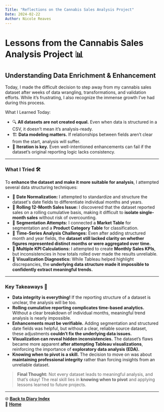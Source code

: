 ```yaml
---
Title: "Reflections on the Cannabis Sales Analysis Project"
Date: 2024-02-22
Author: Nicole Reaves
---
```


# **Lessons from the Cannabis Sales Analysis Project** 📊

## **Understanding Data Enrichment & Enhancement**
Today, I made the difficult decision to step away from my cannabis sales dataset after weeks of data wrangling, transformations, and validation efforts. While it’s frustrating, I also recognize the immense growth I’ve had during this process.

What I Learned Today:

- 🔍 **All datasets are not created equal.** Even when data is structured in a CSV, it doesn’t mean it’s analysis-ready.
- 🏗️ **Data modeling matters.** If relationships between fields aren’t clear from the start, analysis will suffer.
- 🔄 **Iteration is key.** Even well-intentioned enhancements can fail if the dataset’s original reporting logic lacks consistency.

---

### **What I Tried** 🛠️
To **enhance the dataset and make it more suitable for analysis**, I attempted several data structuring techniques:
- 🔹 **Date Normalization:** I attempted to standardize and structure the dataset's date fields to differentiate individual months and years.
- 🔹 **Rolling 12-Month Sales Issue:** I discovered that the dataset reported sales on a rolling cumulative basis, making it difficult to **isolate single-month sales** without risk of overcounting.
- 🔹 **Segmentation Attempts:** I connected a **Market Table** for segmentation and a **Product Category Table** for classification.
- 🔹 **Time-Series Analysis Challenges:** Even after adding structured month and year fields, the **dataset still lacked clarity on whether figures represented distinct months or were aggregated over time.**
- 🔹 **Multiple KPI Calculations:** I attempted to create **Monthly Sales KPIs**, but inconsistencies in how totals rolled over made the results unreliable.
- 🔹 **Visualization Diagnostics:** While Tableau helped highlight discrepancies, the **underlying data structure made it impossible to confidently extract meaningful trends.**

---

### **Key Takeaways** 🚀
- **Data integrity is everything!** If the reporting structure of a dataset is unclear, the analysis will be too.
- **Rolling cumulative reporting complicates time-based analytics.** Without a clear breakdown of individual months, meaningful trend analysis is nearly impossible.
- **Enhancements must be verifiable.** Adding segmentation and structured date fields was helpful, but without a clear, reliable source dataset, these adjustments **couldn’t fix the underlying data issues.**
- **Visualization can reveal hidden inconsistencies.** The dataset’s flaws became more apparent **after attempting Tableau visualizations**, reinforcing the importance of **exploratory data analysis (EDA).**
- **Knowing when to pivot is a skill.** The decision to move on was about **maintaining professional integrity** rather than forcing insights from an unreliable dataset.

> **Final Thought:** Not every dataset leads to meaningful analysis, and that’s okay! The real skill lies in **knowing when to pivot** and applying lessons learned to future projects.

---
🌐 **[Back to Diary Index](README.md)**  
🔗 **[Home](../index.html)**
